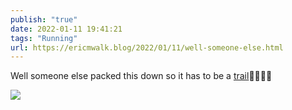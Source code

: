 ```yaml
---
publish: "true"
date: 2022-01-11 19:41:21
tags: "Running"
url: https://ericmwalk.blog/2022/01/11/well-someone-else.html
---
```


Well someone else packed this down so it has to be a [trail](http://www.strava.com/activities/6508714669)🤣🏃🏻‍♂️


![](https://ericmwalk.blog/uploads/2022/3ea8e62a05.jpg)